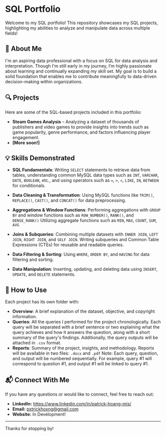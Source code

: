 # SQL Portfolio

Welcome to my SQL portfolio! This repository showcases my SQL projects, highlighting my abilities to analyze and manipulate data across multiple fields!

## 📌 About Me
I'm an aspiring data professional with a focus on SQL for data analysis and interpretation. Though I'm still early in my journey, I’m highly passionate about learning and continually expanding my skill set. My goal is to build a solid foundation that enables me to contribute meaningfully to data-driven decision-making within organizations.

## 🔍 Projects
Here are some of the SQL-based projects included in this portfolio:

- **Steam Games Analysis** – Analyzing a dataset of thousands of publishers and video games to provide insights into trends such as game popularity, genre performance, and factors influencing player engagement.
- **[More soon!]** 

## 💡 Skills Demonstrated
- **SQL Fundamentals**: Writing `SELECT` statements to retrieve data from tables, understanding common MySQL data types such as `INT`, `VARCHAR`, `DATE`, `BOOLEAN`, etc.,
  and using operators such as `=`, `>`, `<`, `LIKE`, `IN`, `BETWEEN` for conditionals.

- **Data Cleaning & Transformation**: Using MySQL functions like `TRIM()`, `REPLACE()`, `CAST()`, and `CONCAT()` for data preprocessing.

- **Aggregations & Window Functions**: Performing aggregations with `GROUP BY` and window functions such as `ROW_NUMBER()`, `RANK()`, and `DENSE_RANK()`
  Utilizing aggregate functions such as `MIN`, `MAX`, `COUNT`, `SUM`, `AVG`

- **Joins & Subqueries**: Combining multiple datasets with `INNER JOIN`, `LEFT JOIN`, `RIGHT JOIN`, and `SELF JOIN`.
  Writing subqueries and Common Table Expressions (CTEs) for reusable and readable queries.

- **Data Filtering & Sorting**:  Using `WHERE`, `ORDER BY`, and `HAVING` for data filtering and sorting.

- **Data Manipulation**:  Inserting, updating, and deleting data using `INSERT`, `UPDATE`, and `DELETE` statements.

## 📂 How to Use
Each project has its own folder with:
- **Overview**: A brief explanation of the dataset, objective, and copyright information.
- **Queries**: All the queries I performed for the project chronologically. Each query will be separated with a brief sentence or two explaining what the query achieves and how it answers the question, along with a short summary of the query's findings. Additionally, the query outputs will be attached in `.csv` format.
- **Reports**: Summary of the project, insights, and methodology. Reports will be available in two files: `.docx` and `.pdf`
Note: Each query, question, and output will be numbered sequentially. For example, query #1 will correspond to question #1, and output #1 will be linked to query #1.

## 📬 Connect With Me
If you have any questions or would like to connect, feel free to reach out:
- **LinkedIn:** https://www.linkedin.com/in/patrick-hoang-mis/
- **Email:** pxtrickhoxng@gmail.com
- **Website:** In Development!

---

Thanks for stopping by!
